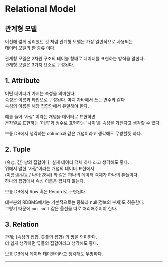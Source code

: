 # Relational Model

## 관계형 모델

이전에 짧게 정리했던 것 처럼 관계형 모델은 가장 일반적으로 사용되는  
데이터 모델의 한 종류 이다.

관계형 모델은 2차원 구조의 테이블 형태로 데이터를 표현하는 방식을 말한다.  
관계형 모델은 3가지 요소로 구성된다.

## 1. Attribute

어떤 데이터가 가지는 속성을 의미한다.  
속성은 이름과 타입으로 구성된다. 마치 자바에서 쓰는 변수와 같다  
속성의 이름은 해당 집합안에서 유일해야 한다.

예를 들어 '사람' 이라는 개념을 데이터로 표현하면  
문자열로 표현하는 '이름'과 정수로 표현하는 '나이'를 속성을 가진다고 생각할 수 있다.

보통 DB에서 생각하는 column과 같은 개념이라고 생각해도 무방할듯 하다.

## 2. Tuple

(속성, 값) 쌍의 집합이다. 실제 데이터 객체 하나 라고 생각해도 좋다.  
위에서 말한 '사람'이라는 개념의 데이터 표현에서  
(이름:홍길동 / 나이:28세) 와 같은 하나의 데이터 객체가 하나의 튜플이다.  
하나의 집합에서 속성 이름은 겹치지 않는다.

보통 DB에서 Row 혹은 Record로 구현된다.

대부분의 RDBMS에서는 기본적으로는 중복과 null(정보의 부재)도 허용한다.  
그렇기 때문에 `not null` 같은 옵션을 따로 처리해주어야 한다.

## 3. Relation

관계; (속성의 집합, 튜플의 집합) 의 쌍을 의미한다.  
더 쉽게 생각하면 튜플의 집합이라고 생각해도 좋다.

보통 DB에서 데이터 테이블이라고 생각해도 무방하다.

---
